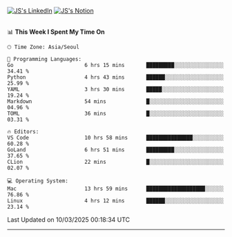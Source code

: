 
[![JS's LinkedIn](https://img.shields.io/badge/LinkedIn-blue?style=for-the-badge&logo=linkedin)](https://www.linkedin.com/in/jaeseung-lee-5a2a32139/) 
[![JS's Notion](https://img.shields.io/badge/Notion-black?style=for-the-badge&logo=notion)](https://bit.ly/ljswiki1) <br><br>
<!-- ![JS's GitHub stats](https://github-readme-stats-lemon-five.vercel.app/api?username=tkxkd0159&hide=contribs,prs,stars,issues&show_icons=true&theme=react&include_all_commits=true)   -->
<!-- ![Top Langs](https://github-readme-stats-lemon-five.vercel.app/api/top-langs/?username=tkxkd0159&layout=compact&hide=jupyter%20notebook,scss,html,css&langs_count=10)  -->


<!--START_SECTION:waka-->
📊 **This Week I Spent My Time On** 

```text
🕑︎ Time Zone: Asia/Seoul

💬 Programming Languages: 
Go                       6 hrs 15 mins       █████████░░░░░░░░░░░░░░░░   34.41 % 
Python                   4 hrs 43 mins       ██████░░░░░░░░░░░░░░░░░░░   25.99 % 
YAML                     3 hrs 30 mins       █████░░░░░░░░░░░░░░░░░░░░   19.24 % 
Markdown                 54 mins             █░░░░░░░░░░░░░░░░░░░░░░░░   04.96 % 
TOML                     36 mins             █░░░░░░░░░░░░░░░░░░░░░░░░   03.31 % 

🔥 Editors: 
VS Code                  10 hrs 58 mins      ███████████████░░░░░░░░░░   60.28 % 
GoLand                   6 hrs 51 mins       █████████░░░░░░░░░░░░░░░░   37.65 % 
CLion                    22 mins             █░░░░░░░░░░░░░░░░░░░░░░░░   02.07 % 

💻 Operating System: 
Mac                      13 hrs 59 mins      ███████████████████░░░░░░   76.86 % 
Linux                    4 hrs 12 mins       ██████░░░░░░░░░░░░░░░░░░░   23.14 % 
```


 Last Updated on 10/03/2025 00:18:34 UTC
<!--END_SECTION:waka-->

---
<!---
<a href="https://github.com/tkxkd0159/books">
  <img align="center" src="https://github-readme-stats-lemon-five.vercel.app/api/pin/?username=tkxkd0159&repo=books&theme=react" />
</a>
-->

<!---
- 🔭 I’m currently working on ...
- 🌱 I’m currently learning blockchain and distributed network
- 👯 I’m looking to collaborate on ...
- 🤔 I’m looking for help with ...
- 💬 Ask me about ...
- 📫 How to reach me: ...
- 😄 Pronouns: ...
- ⚡ Fun fact: ...
-->
